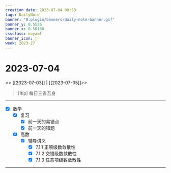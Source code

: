 ```yaml
---
creation date: 2023-07-04 08:53
tags: DailyNote
banner: "0.plugin/banners/daily-note-banner.gif"
banner_y: 0.5536
banner_x: 0.50168
cssclass: noyaml
banner_icon: 💌
week: 2023-27
---
```


# 2023-07-04

<< [[2023-07-03]] | [[2023-07-05]]>>


> [!tip] 每日三省吾身
> 

---

- [x] 数学
	- [x] 复习
		- [x] 前一天的易错点
		- [x] 前一天的错题
	- [x] 高数
		- [x] 辅导讲义
			- [x] 7.1.1 正项级数敛散性
			- [x] 7.1.2 交错级数敛散性
			- [x] 7.1.3 任意项级数敛散性

---


